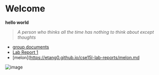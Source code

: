 # Welcome
**hello world**
> *A person who thinks all the time has nothing to think about except thoughts*

* [group documents](https://docs.google.com/spreadsheets/d/1nDChCDrNJf4d_pKU3y9YZj-XCJMpLGiEtNDkRtMSCxU/edit#gid=0)
* [Lab Report 1](https://etang0.github.io/cse15l-lab-reports/post1.md)
* [melon](https://etang0.github.io/cse15l-lab-reports/melon.md

![image](https://wompampsupport.azureedge.net/fetchimage?siteId=7575&v=2&jpgQuality=100&width=700&url=https%3A%2F%2Fi.kym-cdn.com%2Fentries%2Ficons%2Ffacebook%2F000%2F023%2F977%2Fcover3.jpg)
